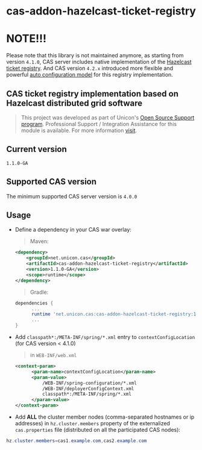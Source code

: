 cas-addon-hazelcast-ticket-registry
===================================

# NOTE!!!
Please note that this library is not maintained anymore, as starting from version `4.1.0`, CAS server includes native implementation of the [Hazelcast ticket registry](https://jasig.github.io/cas/4.1.x/installation/Hazelcast-Ticket-Registry.html). And CAS version `4.2.x` introduced more flexible and powerful [auto configuration model](https://jasig.github.io/cas/4.2.x/installation/Hazelcast-Ticket-Registry.html) for this registry implementation.


## CAS ticket registry implementation based on Hazelcast distributed grid software

> This project was developed as part of Unicon's [Open Source Support program](https://unicon.net/opensource).
Professional Support / Integration Assistance for this module is available. For more information [visit](https://unicon.net/opensource/cas).

## Current version
`1.1.0-GA`

## Supported CAS version
The minimum supported CAS server version is `4.0.0`

## Usage

* Define a dependency in your CAS war overlay:

  > Maven:

  ```xml
  <dependency>
      <groupId>net.unicon.cas</groupId>
      <artifactId>cas-addon-hazelcast-ticket-registry</artifactId>
      <version>1.1.0-GA</version>
      <scope>runtime</scope>
  </dependency>
  ```

  > Gradle:

  ```Groovy
  dependencies {
        ...
        runtime 'net.unicon.cas:cas-addon-hazelcast-ticket-registry:1.1.0-GA'
        ...
  }
  ```

* Add `classpath*:/META-INF/spring/*.xml` entry to `contextConfigLocation` (for CAS version < 4.1.0)

  > in `WEB-INF/web.xml`

  ```xml
  <context-param>
        <param-name>contextConfigLocation</param-name>
        <param-value>
            /WEB-INF/spring-configuration/*.xml
            /WEB-INF/deployerConfigContext.xml
            classpath*:/META-INF/spring/*.xml
        </param-value>
  </context-param>
  ```

* Add **ALL** the cluster member nodes (comma-separated hostnames or ip addresses) in `hz.cluster.members` property of the externalized `cas.properties` file (distributed on all the participated CAS nodes):

```java
hz.cluster.members=cas1.example.com,cas2.example.com
```
